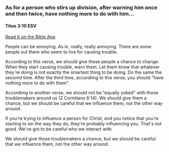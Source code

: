 <h3>As for a person who stirs up division, after warning him once and then twice, have nothing more to do with him...</h3>
<h4>Titus 3:10 ESV</h4>
<a href = "https://bible.com/bible/59/tit.3.10.ESV">Read It on the Bible App </a>
<p>People can be annoying. As in, really, really annoying. There are some people out there who seem to live for causing trouble.</p>
<p>According to this verse, we should give these people a chance to change. When they start causing trouble, warn them. Let them know that whatever they're doing is not exactly the smartest thing to be doing. Do the same the secomd time. After the third time, accordimg to this verse, you should "have nothing more to do with them".
<p>Accordimg to another verse, we should not be."equally yoked" with those troublemakers around us (2 Corintians 6:14). We should give them a chance, but we should be careful that we influence them, not the other way around.</p>
<p>If you're trying to influence a person for Christ, and you notice that you're starting to sin the way they do, they're probably influencing you. That's not good. We've got to be careful who we interact with.</p>
<p>We should give those troublemakers a chance, but we should be careful that we influence them, not the other way around.</p>
